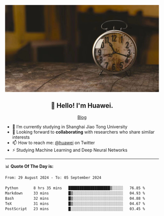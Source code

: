 <div align="center">
  <a href="https://github.com/JHW5981">
    <img src="./assets/background.jpg">
  </a>
</div>

<h2 align="center">👋 Hello! I'm Huawei.</h2>
<p align="center">
  <a href="https://blog.csdn.net/Edward__J?spm=1000.2115.3001.5343">Blog</a>
</p>


- 🔭 I’m currently studying in Shanghai Jiao Tong University
- 💬 Looking forward to **collaborating** with researchers who share similar interests
- 📫 How to reach me: [@huawei](https://twitter.com/yoohuaff) on Twitter
- ⚡ Studying Machine Learning and Deep Neural Networks

-------
📊 **Quote Of The Day is:**
<!--START_SECTION:waka-->

```txt
From: 29 August 2024 - To: 05 September 2024

Python       8 hrs 35 mins   ███████████████████▒░░░░░   76.85 %
Markdown     33 mins         █▒░░░░░░░░░░░░░░░░░░░░░░░   04.93 %
Bash         32 mins         █▒░░░░░░░░░░░░░░░░░░░░░░░   04.88 %
TeX          31 mins         █▒░░░░░░░░░░░░░░░░░░░░░░░   04.67 %
PostScript   23 mins         █░░░░░░░░░░░░░░░░░░░░░░░░   03.45 %
```

<!--END_SECTION:waka-->
